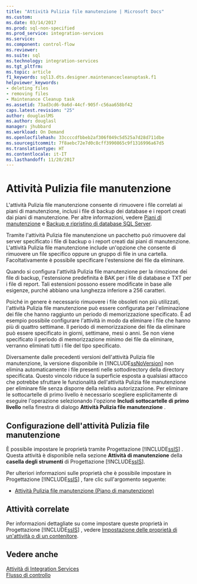 ```yaml
---
title: "Attività Pulizia file manutenzione | Microsoft Docs"
ms.custom: 
ms.date: 03/14/2017
ms.prod: sql-non-specified
ms.prod_service: integration-services
ms.service: 
ms.component: control-flow
ms.reviewer: 
ms.suite: sql
ms.technology: integration-services
ms.tgt_pltfrm: 
ms.topic: article
f1_keywords: sql13.dts.designer.maintenancecleanuptask.f1
helpviewer_keywords:
- deleting files
- removing files
- Maintenance Cleanup task
ms.assetid: 73ad3cd6-9a6d-44cf-905f-c56aa658bf42
caps.latest.revision: "25"
author: douglaslMS
ms.author: douglasl
manager: jhubbard
ms.workload: On Demand
ms.openlocfilehash: 33ccccdfbbeb2af306f049c5d525a7d28d711dbe
ms.sourcegitcommit: 7f8aebc72e7d0c8cff3990865c9f1316996a67d5
ms.translationtype: HT
ms.contentlocale: it-IT
ms.lasthandoff: 11/20/2017
---
```

# <a name="maintenance-cleanup-task"></a>Attività Pulizia file manutenzione
  L'attività Pulizia file manutenzione consente di rimuovere i file correlati ai piani di manutenzione, inclusi i file di backup dei database e i report creati dai piani di manutenzione. Per altre informazioni, vedere [Piani di manutenzione](../../relational-databases/maintenance-plans/maintenance-plans.md) e [Backup e ripristino di database SQL Server](../../relational-databases/backup-restore/back-up-and-restore-of-sql-server-databases.md).  
  
 Tramite l'attività Pulizia file manutenzione un pacchetto può rimuovere dal server specificato i file di backup o i report creati dai piani di manutenzione. L'attività Pulizia file manutenzione include un'opzione che consente di rimuovere un file specifico oppure un gruppo di file in una cartella. Facoltativamente è possibile specificare l'estensione dei file da eliminare.  
  
 Quando si configura l'attività Pulizia file manutenzione per la rimozione dei file di backup, l'estensione predefinita è BAK per i file di database e TXT per i file di report. Tali estensioni possono essere modificate in base alle esigenze, purché abbiano una lunghezza inferiore a 256 caratteri.  
  
 Poiché in genere è necessario rimuovere i file obsoleti non più utilizzati, l'attività Pulizia file manutenzione può essere configurata per l'eliminazione dei file che hanno raggiunto un periodo di memorizzazione specificato. È ad esempio possibile configurare l'attività in modo da eliminare i file che hanno più di quattro settimane. Il periodo di memorizzazione dei file da eliminare può essere specificato in giorni, settimane, mesi o anni. Se non viene specificato il periodo di memorizzazione minimo dei file da eliminare, verranno eliminati tutti i file del tipo specificato.  
  
 Diversamente dalle precedenti versioni dell'attività Pulizia file manutenzione, la versione disponibile in [!INCLUDE[ssNoVersion](../../includes/ssnoversion-md.md)] non elimina automaticamente i file presenti nelle sottodirectory della directory specificata. Questo vincolo riduce la superficie esposta a qualsiasi attacco che potrebbe sfruttare le funzionalità dell'attività Pulizia file manutenzione per eliminare file senza disporre della relativa autorizzazione. Per eliminare le sottocartelle di primo livello è necessario scegliere esplicitamente di eseguire l'operazione selezionando l'opzione **Includi sottocartelle di primo livello** nella finestra di dialogo **Attività Pulizia file manutenzione** .  
  
## <a name="configuration-of-the-maintenance-cleanup-task"></a>Configurazione dell'attività Pulizia file manutenzione  
 È possibile impostare le proprietà tramite Progettazione [!INCLUDE[ssIS](../../includes/ssis-md.md)] . Questa attività è disponibile nella sezione **Attività di manutenzione** della **casella degli strumenti** di Progettazione [!INCLUDE[ssIS](../../includes/ssis-md.md)].  
  
 Per ulteriori informazioni sulle proprietà che è possibile impostare in Progettazione [!INCLUDE[ssIS](../../includes/ssis-md.md)] , fare clic sull'argomento seguente:  
  
-   [Attività Pulizia file manutenzione &#40;Piano di manutenzione&#41;](../../relational-databases/maintenance-plans/maintenance-cleanup-task-maintenance-plan.md)  
  
## <a name="related-tasks"></a>Attività correlate  
 Per informazioni dettagliate su come impostare queste proprietà in Progettazione [!INCLUDE[ssIS](../../includes/ssis-md.md)] , vedere [Impostazione delle proprietà di un'attività o di un contenitore](http://msdn.microsoft.com/library/52d47ca4-fb8c-493d-8b2b-48bb269f859b).  
  
## <a name="see-also"></a>Vedere anche  
 [Attività di Integration Services](../../integration-services/control-flow/integration-services-tasks.md)   
 [Flusso di controllo](../../integration-services/control-flow/control-flow.md)  
  
  
